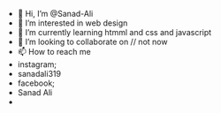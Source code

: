 - 👋 Hi, I’m @Sanad-Ali
- 👀 I’m interested in web design
- 🌱 I’m currently learning htmml and css and javascript
- 💞️ I’m looking to collaborate on // not now
- 📫 How to reach me 
- instagram;
- sanadali319
- facebook;
- Sanad Ali 
-

<!---
Sanad-Ali/Sanad-Ali is a ✨ special ✨ repository because its `README.md` (this file) appears on your GitHub profile.
You can click the Preview link to take a look at your changes.
--->
